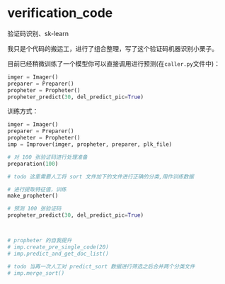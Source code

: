 # verification_code
验证码识别、sk-learn

我只是个代码的搬运工，进行了组合整理，写了这个验证码机器识别小栗子。

目前已经稍微训练了一个模型你可以直接调用进行预测(在`caller.py`文件中)：
```python
imger = Imager()
preparer = Preparer()
propheter = Propheter()
propheter_predict(30, del_predict_pic=True)

```

训练方式：

```python
imger = Imager()
preparer = Preparer()
propheter = Propheter()
imp = Improver(imger, propheter, preparer, plk_file)

# 对 100 张验证码进行处理准备
preparation(100)

# todo 这里需要人工将 sort 文件加下的文件进行正确的分类,用作训练数据

# 进行提取特征值，训练
make_propheter()

# 预测 100 张验证码
propheter_predict(30, del_predict_pic=True)



# propheter 的自我提升
# imp.create_pre_single_code(20)
# imp.predict_and_get_doc_list()

# todo 当再一次人工对 predict_sort 数据进行筛选之后合并两个分类文件
# imp.merge_sort()
```